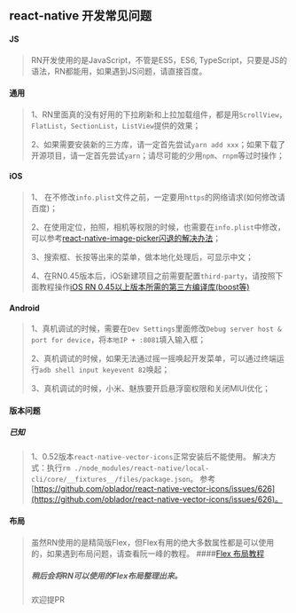
## react-native 开发常见问题

#### JS
> RN开发使用的是JavaScript，不管是ES5，ES6, TypeScript，只要是JS的语法，RN都能用，如果遇到JS问题，请直接百度。
> 

#### 通用
> 1、RN里面真的没有好用的下拉刷新和上拉加载组件，都是用`ScrollView`，`FlatList`，`SectionList`，`ListView`提供的效果；
> 
> 2、如果需要安装新的三方库，请一定首先尝试`yarn add xxx`；如果下载了开源项目，请一定首先尝试`yarn`；请尽可能的少用`npm`、`rnpm`等过时操作；


#### iOS
> 1、 在不修改`info.plist`文件之前，一定要用`https`的网络请求(如何修改请百度)；
> 
> 2、在使用定位，拍照，相机等权限的时候，也需要在`info.plist`中修改，可以参考[react-native-image-picker闪退的解决办法](https://www.jianshu.com/p/977bc5eea1b1)；
>
> 3、搜索框、长按等出来的菜单，做本地化处理后，可显示中文；
>
> 4、在RN0.45版本后，iOS新建项目之前需要配置`third-party`，请按照下面教程操作[iOS RN 0.45以上版本所需的第三方编译库(boost等)](https://reactnative.cn/post/4301)

#### Android
> 1、真机调试的时候，需要在`Dev Settings`里面修改`Debug server host & port for device`，将`本地IP + :8081`填入输入框；
>
> 2、真机调试的时候，如果无法通过摇一摇唤起开发菜单，可以通过终端运行`adb shell input keyevent 82`唤起；
>
> 3、真机调试的时候，小米、魅族要开启悬浮窗权限和关闭MIUI优化；

#### 版本问题
##### 已知
> 1、0.52版本`react-native-vector-icons`正常安装后不能使用。
> 解决方式：执行`rm ./node_modules/react-native/local-cli/core/__fixtures__/files/package.json`。
> 参考[https://github.com/oblador/react-native-vector-icons/issues/626](https://github.com/oblador/react-native-vector-icons/issues/626)。

#### 布局

> 虽然RN使用的是精简版Flex，但Flex有用的绝大多数属性都是可以使用的，如果遇到布局问题，请查看阮一峰的教程。
####[Flex 布局教程](http://www.ruanyifeng.com/blog/2015/07/flex-grammar.html?utm_source=tuicool)
> ##### 稍后会将RN可以使用的Flex布局整理出来。
> 欢迎提PR
> 


